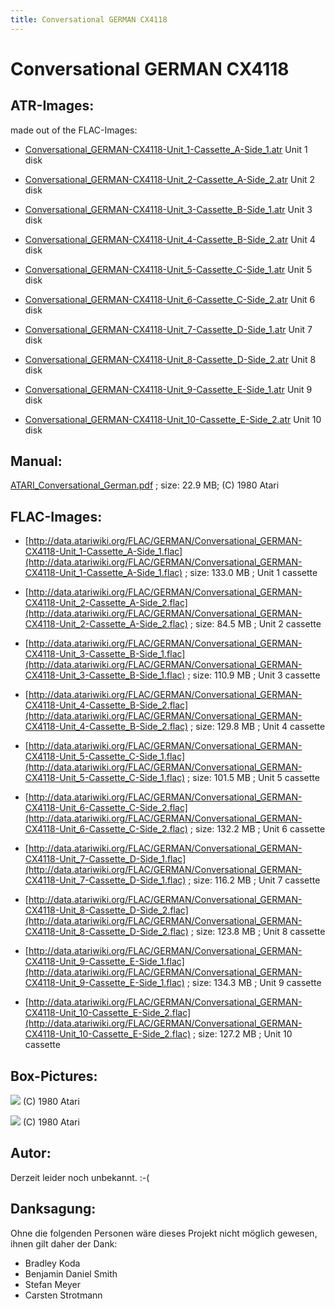 ```yaml
---
title: Conversational GERMAN CX4118
---
```

# Conversational GERMAN CX4118  
## ATR-Images:  
made out of the FLAC-Images:  
  
- [Conversational_GERMAN-CX4118-Unit_1-Cassette_A-Side_1.atr](attachments/Conversational_GERMAN-CX4118-Unit_1-Cassette_A-Side_1.atr) Unit 1 disk  
  
- [Conversational_GERMAN-CX4118-Unit_2-Cassette_A-Side_2.atr](attachments/Conversational_GERMAN-CX4118-Unit_2-Cassette_A-Side_2.atr) Unit 2 disk  
  
- [Conversational_GERMAN-CX4118-Unit_3-Cassette_B-Side_1.atr](attachments/Conversational_GERMAN-CX4118-Unit_3-Cassette_B-Side_1.atr) Unit 3 disk  
  
- [Conversational_GERMAN-CX4118-Unit_4-Cassette_B-Side_2.atr](attachments/Conversational_GERMAN-CX4118-Unit_4-Cassette_B-Side_2.atr) Unit 4 disk  
  
- [Conversational_GERMAN-CX4118-Unit_5-Cassette_C-Side_1.atr](attachments/Conversational_GERMAN-CX4118-Unit_5-Cassette_C-Side_1.atr) Unit 5 disk  
  
- [Conversational_GERMAN-CX4118-Unit_6-Cassette_C-Side_2.atr](attachments/Conversational_GERMAN-CX4118-Unit_6-Cassette_C-Side_2.atr) Unit 6 disk  
  
- [Conversational_GERMAN-CX4118-Unit_7-Cassette_D-Side_1.atr](attachments/Conversational_GERMAN-CX4118-Unit_7-Cassette_D-Side_1.atr) Unit 7 disk  
  
- [Conversational_GERMAN-CX4118-Unit_8-Cassette_D-Side_2.atr](attachments/Conversational_GERMAN-CX4118-Unit_8-Cassette_D-Side_2.atr) Unit 8 disk  
  
- [Conversational_GERMAN-CX4118-Unit_9-Cassette_E-Side_1.atr](attachments/Conversational_GERMAN-CX4118-Unit_9-Cassette_E-Side_1.atr) Unit 9 disk  
  
- [Conversational_GERMAN-CX4118-Unit_10-Cassette_E-Side_2.atr](attachments/Conversational_GERMAN-CX4118-Unit_10-Cassette_E-Side_2.atr) Unit 10 disk  
  
## Manual:  
[ATARI_Conversational_German.pdf](attachments/ATARI_Conversational_German.pdf) ; size: 22.9 MB; (C) 1980 Atari  
  
## FLAC-Images:  
- [http://data.atariwiki.org/FLAC/GERMAN/Conversational_GERMAN-CX4118-Unit_1-Cassette_A-Side_1.flac](http://data.atariwiki.org/FLAC/GERMAN/Conversational_GERMAN-CX4118-Unit_1-Cassette_A-Side_1.flac) ; size: 133.0 MB ; Unit 1 cassette  
  
- [http://data.atariwiki.org/FLAC/GERMAN/Conversational_GERMAN-CX4118-Unit_2-Cassette_A-Side_2.flac](http://data.atariwiki.org/FLAC/GERMAN/Conversational_GERMAN-CX4118-Unit_2-Cassette_A-Side_2.flac) ; size: 84.5 MB ; Unit 2 cassette  
  
- [http://data.atariwiki.org/FLAC/GERMAN/Conversational_GERMAN-CX4118-Unit_3-Cassette_B-Side_1.flac](http://data.atariwiki.org/FLAC/GERMAN/Conversational_GERMAN-CX4118-Unit_3-Cassette_B-Side_1.flac) ; size: 110.9 MB ; Unit 3 cassette  
  
- [http://data.atariwiki.org/FLAC/GERMAN/Conversational_GERMAN-CX4118-Unit_4-Cassette_B-Side_2.flac](http://data.atariwiki.org/FLAC/GERMAN/Conversational_GERMAN-CX4118-Unit_4-Cassette_B-Side_2.flac) ; size: 129.8 MB ; Unit 4 cassette  
  
- [http://data.atariwiki.org/FLAC/GERMAN/Conversational_GERMAN-CX4118-Unit_5-Cassette_C-Side_1.flac](http://data.atariwiki.org/FLAC/GERMAN/Conversational_GERMAN-CX4118-Unit_5-Cassette_C-Side_1.flac) ; size: 101.5 MB ; Unit 5 cassette  
  
- [http://data.atariwiki.org/FLAC/GERMAN/Conversational_GERMAN-CX4118-Unit_6-Cassette_C-Side_2.flac](http://data.atariwiki.org/FLAC/GERMAN/Conversational_GERMAN-CX4118-Unit_6-Cassette_C-Side_2.flac) ; size: 132.2 MB ; Unit 6 cassette  
  
- [http://data.atariwiki.org/FLAC/GERMAN/Conversational_GERMAN-CX4118-Unit_7-Cassette_D-Side_1.flac](http://data.atariwiki.org/FLAC/GERMAN/Conversational_GERMAN-CX4118-Unit_7-Cassette_D-Side_1.flac) ; size: 116.2 MB ; Unit 7 cassette  
  
- [http://data.atariwiki.org/FLAC/GERMAN/Conversational_GERMAN-CX4118-Unit_8-Cassette_D-Side_2.flac](http://data.atariwiki.org/FLAC/GERMAN/Conversational_GERMAN-CX4118-Unit_8-Cassette_D-Side_2.flac) ; size: 123.8 MB ; Unit 8 cassette  
  
- [http://data.atariwiki.org/FLAC/GERMAN/Conversational_GERMAN-CX4118-Unit_9-Cassette_E-Side_1.flac](http://data.atariwiki.org/FLAC/GERMAN/Conversational_GERMAN-CX4118-Unit_9-Cassette_E-Side_1.flac) ; size: 134.3 MB ; Unit 9 cassette  
  
- [http://data.atariwiki.org/FLAC/GERMAN/Conversational_GERMAN-CX4118-Unit_10-Cassette_E-Side_2.flac](http://data.atariwiki.org/FLAC/GERMAN/Conversational_GERMAN-CX4118-Unit_10-Cassette_E-Side_2.flac) ; size: 127.2 MB ; Unit 10 cassette  
  
## Box-Pictures:  
![](attachments/ATARI_Conversational_German.jpg) (C) 1980 Atari  
  
![](attachments/ATARI+Conversational+GERMAN+CX4118-6.jpg) (C) 1980 Atari  
  
## Autor:  
  
Derzeit leider noch unbekannt. :-(  
  
## Danksagung:  
  
Ohne die folgenden Personen wäre dieses Projekt nicht möglich gewesen, ihnen gilt daher der Dank:  
  
- Bradley Koda  
- Benjamin Daniel Smith  
- Stefan Meyer  
- Carsten Strotmann  
  
